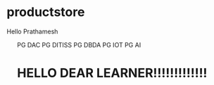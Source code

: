 # productstore
<p>Hello Prathamesh</p>
<ol>
  <l>PG DAC</l>
  <l>PG DITISS</l>
  <l>PG DBDA</l>
  <l>PG IOT</l>
  <l>PG AI</l>
  <h1>HELLO DEAR LEARNER!!!!!!!!!!!!!</h1>
</ol>
